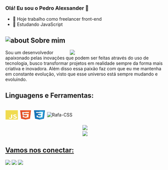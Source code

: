 ### Olá! Eu sou o Pedro Alexsander 👋

- 🔭 Hoje trabalho como freelancer front-end
- 🌱 Estudando JavaScript

<div>
  
## <img width="45" alt="about" src="https://raw.github.com/elizarov/elizarov/master/about.png"> Sobre mim

  <img align="right" width="300" src="https://i2.wp.com/allhtaccess.info/wp-content/uploads/2018/03/programming.gif?fit=1281%2C716&ssl=1" />
Sou um desenvolvedor apaixonado pelas inovações que podem ser feitas através do uso de tecnologia, busco transformar projetos em realidade sempre da forma mais criativa e 
inovadora. Além disso essa paixão faz com que eu me mantenha em constante evolução, visto que esse universo está sempre mudando e evoluindo.



</div>

## **Linguagens e Ferramentas:** 

<div style="display: inline_block"><br>
<img align="center" alt="Rafa-Js" height="30" width="40" src="https://raw.githubusercontent.com/devicons/devicon/master/icons/javascript/javascript-plain.svg">
  <img align="center" alt="Rafa-HTML" height="30" width="40" src="https://raw.githubusercontent.com/devicons/devicon/master/icons/html5/html5-original.svg">
  <img align="center" alt="Rafa-CSS" height="30" width="40" src="https://raw.githubusercontent.com/devicons/devicon/master/icons/css3/css3-original.svg">
  <img align="center" alt="Rafa-CSS" height="30" width="40" src="https://cdn.jsdelivr.net/gh/devicons/devicon/icons/git/git-original.svg">
</div>

<br>

<div align="center">
  <a href="https://github.com/Pedro-Alexsander">
  <img height="180em" src="https://github-readme-stats.vercel.app/api?username=Pedro-Alexsander&show_icons=true&theme=dark&include_all_commits=true&count_private=true"/><br>
  <img height="180em" src="https://github-readme-stats.vercel.app/api/top-langs/?username=Pedro-Alexsander&layout=compact&langs_count=7&theme=dark"/>
  
</div>
  
  
  
  ## **Vamos nos conectar:** 
  <div>
   <a href="https://www.linkedin.com/in/pedro-alexsander-414aa6209/" target="_blank" ><img src="https://img.shields.io/badge/-LinkedIn-%230077B5?style=for-the-badge&logo=linkedin&logoColor=white" target="_blank"></a>
  <a href = "mailto:contatopedroalexsander@gmail.com"><img src="https://img.shields.io/badge/-Gmail-%23333?style=for-the-badge&logo=gmail&logoColor=white" target="_blank"></a>
   <a href="https://instagram.com/pedro_alexsander" target="_blank"><img src="https://img.shields.io/badge/-Instagram-%23E4405F?style=for-the-badge&logo=instagram&logoColor=white" target="_blank"></a>
  
    
    
  </div>
